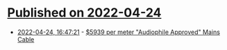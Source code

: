 # [Published on 2022-04-24](index.md)

* [2022-04-24, 16:47:21](https://news.ycombinator.com/item?id=31145767) - [$5939 per meter \"Audiophile Approved\" Mains Cable](https://www.hifiklubben.de/audioquest-nrg-dragon-high-current-stromkabel/aqnrgdragonhc1,0/)
